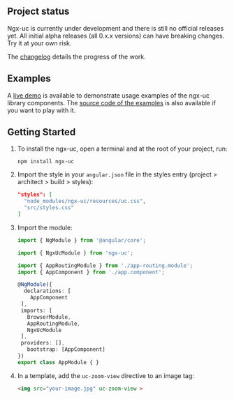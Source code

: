## Project status ##

Ngx-uc is currently under development and there is still no official releases yet. All initial alpha 
releases (all 0.x.x versions) can have breaking changes. Try it at your own risk.

The [changelog](https://github.com/fabio-blanco/ngx-uc/blob/master/CHANGELOG.md) details the 
progress of the work.

## Examples ##

A [live demo](https://fabio-blanco.github.io/ngx-uc-example) is available to demonstrate 
usage examples of the ngx-uc library components. The [source code of the examples](https://github.com/fabio-blanco/ngx-uc-example) 
is also available if you want to play with it.

## Getting Started ##

1. To install the ngx-uc, open a terminal and at the root of your project, run:
   ```shell
   npm install ngx-uc
   ```
2. Import the style in your `angular.json` file in the styles entry (project > architect > build > styles):
   ```json
   "styles": [
     "node_modules/ngx-uc/resources/uc.css",
     "src/styles.css"
   ]
   ```
   
3. Import the module:
   ```typescript
   import { NgModule } from '@angular/core';

   import { NgxUcModule } from 'ngx-uc';

   import { AppRoutingModule } from './app-routing.module';
   import { AppComponent } from './app.component';

   @NgModule({
     declarations: [
       AppComponent
    ],
    imports: [
      BrowserModule,
      AppRoutingModule,
      NgxUcModule
    ],
    providers: [],
      bootstrap: [AppComponent]
   })
   export class AppModule { }
   ```
   
4. In a template, add the `uc-zoom-view` directive to an image tag:
   ```html
   <img src="your-image.jpg" uc-zoom-view >
   ```
